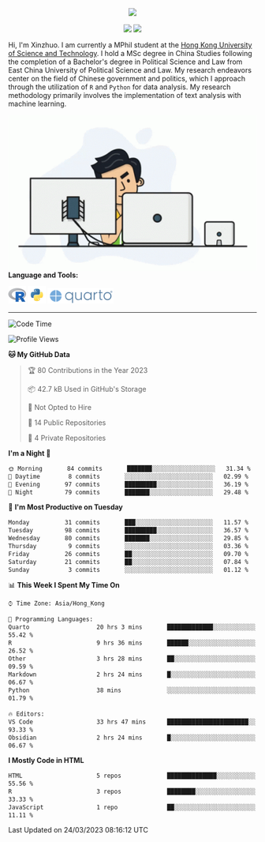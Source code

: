 <div align='center'>
<img src='https://readme-typing-svg.herokuapp.com?font=ubuntu&color=4d3900&center=true&lines=HKUST+Mphil+in+SOSC;Focus+on+China;Code+for+PoliSci'/>
</div>


<p align='center'>
<a href='mailto:carlh.stoner@gmail.com' target='_blank'>
        <img src='https://img.shields.io/badge/Gmail-D14836?style=for-the-badge&logo=gmail&logoColor=white'/></a>
 <a href='https://www.linkedin.com/in/xinzhuo-huang-5161011ba/' target='_blank'>
        <img src='https://img.shields.io/badge/linkedin%20-%230077B5.svg?&style=for-the-badge&logo=linkedin&logoColor=white'/>
    </a>
    </p>
    
Hi, I'm Xinzhuo. I am currently a MPhil student at the [Hong Kong University of Science and Technology](https://sosc.hkust.edu.hk/node/613). I hold a MSc degree in China Studies following the completion of a Bachelor's degree in Political Science and Law from East China University of Political Science and Law. My research endeavors center on the field of Chinese government and politics, which I approach through the utilization of `R` and `Python` for data analysis. My research methodology primarily involves the implementation of text analysis with machine learning.




<img align='right' src="https://github.com/xinzhuohkust/xinzhuohkust/blob/main/programmer.gif" width="590">




**Language and Tools:**  

<code><img height="36" src="https://raw.githubusercontent.com/github/explore/80688e429a7d4ef2fca1e82350fe8e3517d3494d/topics/r/r.png"></code>
<code><img height="36" src="https://raw.githubusercontent.com/github/explore/80688e429a7d4ef2fca1e82350fe8e3517d3494d/topics/python/python.png"></code>
<code><img height="32" src="https://github.com/quarto-dev/quarto-r/blob/main/man/figures/quarto.png"></code>

---
<!--START_SECTION:waka-->
![Code Time](http://img.shields.io/badge/Code%20Time-219%20hrs%2010%20mins-blue)

![Profile Views](http://img.shields.io/badge/Profile%20Views-22-blue)

**🐱 My GitHub Data** 

> 🏆 80 Contributions in the Year 2023
 > 
> 📦 42.7 kB Used in GitHub's Storage 
 > 
> 🚫 Not Opted to Hire
 > 
> 📜 14 Public Repositories 
 > 
> 🔑 4 Private Repositories  
 > 
**I'm a Night 🦉** 

```text
🌞 Morning       84 commits       ███████░░░░░░░░░░░░░░░░░░   31.34 % 
🌆 Daytime        8 commits       ░░░░░░░░░░░░░░░░░░░░░░░░░   02.99 % 
🌃 Evening       97 commits       █████████░░░░░░░░░░░░░░░░   36.19 % 
🌙 Night         79 commits       ███████░░░░░░░░░░░░░░░░░░   29.48 % 

```
📅 **I'm Most Productive on Tuesday** 

```text
Monday          31 commits       ███░░░░░░░░░░░░░░░░░░░░░░   11.57 % 
Tuesday         98 commits       █████████░░░░░░░░░░░░░░░░   36.57 % 
Wednesday       80 commits       ███████░░░░░░░░░░░░░░░░░░   29.85 % 
Thursday         9 commits       ░░░░░░░░░░░░░░░░░░░░░░░░░   03.36 % 
Friday          26 commits       ██░░░░░░░░░░░░░░░░░░░░░░░   09.70 % 
Saturday        21 commits       ██░░░░░░░░░░░░░░░░░░░░░░░   07.84 % 
Sunday           3 commits       ░░░░░░░░░░░░░░░░░░░░░░░░░   01.12 % 

```


📊 **This Week I Spent My Time On** 

```text
⌚︎ Time Zone: Asia/Hong_Kong

💬 Programming Languages: 
Quarto                   20 hrs 3 mins       █████████████░░░░░░░░░░░░   55.42 % 
R                        9 hrs 36 mins       ██████░░░░░░░░░░░░░░░░░░░   26.52 % 
Other                    3 hrs 28 mins       ██░░░░░░░░░░░░░░░░░░░░░░░   09.59 % 
Markdown                 2 hrs 24 mins       █░░░░░░░░░░░░░░░░░░░░░░░░   06.67 % 
Python                   38 mins             ░░░░░░░░░░░░░░░░░░░░░░░░░   01.79 % 

🔥 Editors: 
VS Code                  33 hrs 47 mins      ███████████████████████░░   93.33 % 
Obsidian                 2 hrs 24 mins       █░░░░░░░░░░░░░░░░░░░░░░░░   06.67 % 

```

**I Mostly Code in HTML** 

```text
HTML                     5 repos             ██████████████░░░░░░░░░░░   55.56 % 
R                        3 repos             ████████░░░░░░░░░░░░░░░░░   33.33 % 
JavaScript               1 repo              ██░░░░░░░░░░░░░░░░░░░░░░░   11.11 % 

```



 Last Updated on 24/03/2023 08:16:12 UTC
<!--END_SECTION:waka-->
    
    
    
    
    
    
    
    
